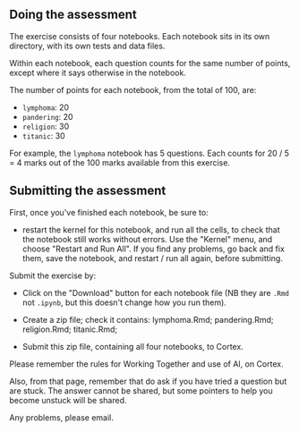 ## Doing the assessment

The exercise consists of four notebooks. Each notebook sits in its own
directory, with its own tests and data files.

Within each notebook, each question counts for the same number of
points, except where it says otherwise in the notebook.

The number of points for each notebook, from the total of 100, are:
- `lymphoma`: 20
- `pandering`: 20
- `religion`: 30
- `titanic`: 30

For example, the `lymphoma` notebook has 5 questions. Each counts for
20 / 5 = 4 marks out of the 100 marks available from this exercise.

## Submitting the assessment

First, once you've finished each notebook, be sure to:

- restart the kernel for this notebook, and run all the cells, to check that the notebook still works without errors. Use the "Kernel" menu, and choose "Restart and Run All". If you find any problems, go back and fix them, save the notebook, and restart / run all again, before submitting.

Submit the exercise by:

- Click on the "Download" button for each notebook file (NB they are `.Rmd` not `.ipynb`, but this doesn't change how you run them).

- Create a zip file; check it contains: lymphoma.Rmd; pandering.Rmd; religion.Rmd; titanic.Rmd;

- Submit this zip file, containing all four notebooks, to Cortex.

Please remember the rules for Working Together and use of AI, on Cortex.

Also, from that page, remember that do ask if you have tried a question but are stuck. The answer cannot be shared, but some pointers to help you become unstuck will be shared.

Any problems, please email. 